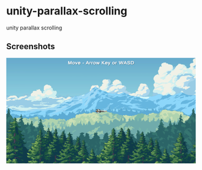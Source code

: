 # unity-parallax-scrolling
 unity parallax scrolling

## Screenshots

![screenshot](Assets/Screenshot/screenshot.png)
